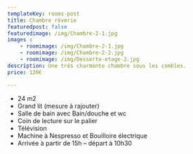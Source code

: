 ```yaml
---
templateKey: rooms-post
title: Chambre rêverie
featuredpost: false
featuredimage: /img/Chambre-2-1.jpg
images :
    - roomimage: /img/Chambre-2-1.jpg
    - roomimage: /img/Chambre-2-2.jpg
    - roomimage: /img/Desserte-etage-2.jpg
description: Une très charmante chambre sous les combles.
price: 120€

---
```

* 24 m2
* Grand lit (mesure à rajouter)
* Salle de bain avec Bain/douche et wc
* Coin de lecture sur le palier
* Télévision
* Machine à Nespresso et Bouilloire électrique
* Arrivée à partir de 15h – départ à 10h30
